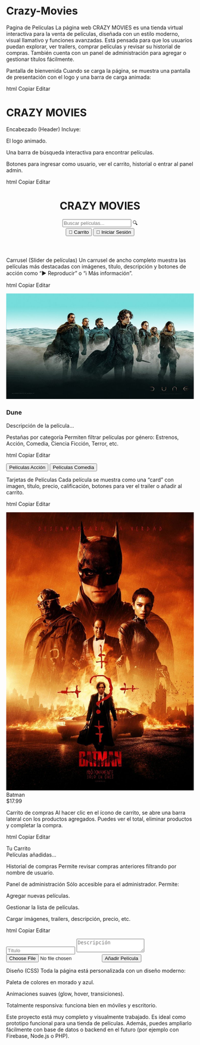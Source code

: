 # Crazy-Movies
Pagina de Películas
La página web CRAZY MOVIES es una tienda virtual interactiva para la venta de películas, diseñada con un estilo moderno, visual llamativo y funciones avanzadas. Está pensada para que los usuarios puedan explorar, ver trailers, comprar películas y revisar su historial de compras. También cuenta con un panel de administración para agregar o gestionar títulos fácilmente.

Pantalla de bienvenida
Cuando se carga la página, se muestra una pantalla de presentación con el logo y una barra de carga animada:

html
Copiar
Editar
<div id="intro-screen" class="intro-screen">
  <h1 class="intro-logo">CRAZY MOVIES</h1>
  <div class="loading-bar-container">
    <div id="loading-bar" class="loading-bar"></div>
  </div>
</div>

Encabezado (Header)
Incluye:

El logo animado.

Una barra de búsqueda interactiva para encontrar películas.

Botones para ingresar como usuario, ver el carrito, historial o entrar al panel admin.

html
Copiar
Editar
<header>
  <div class="logo-search-container">
    <h1 class="logo">CRAZY MOVIES</h1>
    <div class="search-container">
      <input type="text" id="search-input" placeholder="Buscar películas...">
      <span class="search-icon">🔍</span>
    </div>
  </div>
  <div class="nav-buttons">
    <button class="nav-button">🛒 Carrito</button>
    <button class="nav-button">👤 Iniciar Sesión</button>
  </div>
</header>

Carrusel (Slider de películas)
Un carrusel de ancho completo muestra las películas más destacadas con imágenes, título, descripción y botones de acción como “▶ Reproducir” o “ℹ Más información”.

html
Copiar
Editar
<div class="carousel">
  <div class="carousel-slide active">
    <img src="img/dune.jpg" alt="Dune">
    <div class="carousel-content">
      <h3>Dune</h3>
      <p>Descripción de la película...</p>
    </div>
  </div>
</div>

Pestañas por categoría
Permiten filtrar películas por género: Estrenos, Acción, Comedia, Ciencia Ficción, Terror, etc.

html
Copiar
Editar
<div class="tabs">
  <button data-category="action">Películas Acción</button>
  <button data-category="comedy">Películas Comedia</button>
</div>

Tarjetas de Películas
Cada película se muestra como una “card” con imagen, título, precio, calificación, botones para ver el trailer o añadir al carrito.

html
Copiar
Editar
<div class="movie-card">
  <div class="movie-image"><img src="img/bat.jpg" alt="Batman"></div>
  <div class="movie-info">
    <div class="movie-title">Batman</div>
    <div class="price">$17.99</div>
  </div>
</div>

Carrito de compras
Al hacer clic en el ícono de carrito, se abre una barra lateral con los productos agregados. Puedes ver el total, eliminar productos y completar la compra.

html
Copiar
Editar
<div id="cart-sidebar">
  <div class="cart-header">Tu Carrito</div>
  <div class="cart-content">Películas añadidas...</div>
</div>

Historial de compras
Permite revisar compras anteriores filtrando por nombre de usuario.

Panel de administración
Sólo accesible para el administrador. Permite:

Agregar nuevas películas.

Gestionar la lista de películas.

Cargar imágenes, trailers, descripción, precio, etc.

html
Copiar
Editar
<div id="admin-panel">
  <form>
    <input type="text" placeholder="Título">
    <textarea placeholder="Descripción"></textarea>
    <input type="file" accept="image/*">
    <button type="submit">Añadir Película</button>
  </form>
</div>

Diseño (CSS)
Toda la página está personalizada con un diseño moderno:

Paleta de colores en morado y azul.

Animaciones suaves (glow, hover, transiciones).

Totalmente responsiva: funciona bien en móviles y escritorio.

Este proyecto está muy completo y visualmente trabajado. Es ideal como prototipo funcional para una tienda de películas. Además, puedes ampliarlo fácilmente con base de datos o backend en el futuro (por ejemplo con Firebase, Node.js o PHP).
